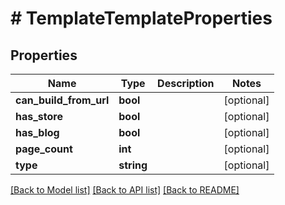 # # TemplateTemplateProperties

## Properties

Name | Type | Description | Notes
------------ | ------------- | ------------- | -------------
**can_build_from_url** | **bool** |  | [optional]
**has_store** | **bool** |  | [optional]
**has_blog** | **bool** |  | [optional]
**page_count** | **int** |  | [optional]
**type** | **string** |  | [optional]

[[Back to Model list]](../../README.md#models) [[Back to API list]](../../README.md#endpoints) [[Back to README]](../../README.md)
